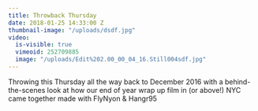 ```yaml
---
title: Throwback Thursday
date: 2018-01-25 14:33:00 Z
thumbnail-image: "/uploads/dsdf.jpg"
video:
  is-visible: true
  vimeoid: 252709885
  image: "/uploads/Edit%202.00_00_04_16.Still004sdf.jpg"
---
```


Throwing this Thursday all the way back to December 2016 with a behind-the-scenes look at how our end of year wrap up film in (or above!) NYC came together made with FlyNyon & Hangr95 